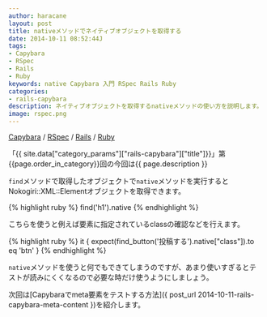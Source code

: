 ```yaml
---
author: haracane
layout: post
title: nativeメソッドでネイティブオブジェクトを取得する
date: 2014-10-11 08:52:44J
tags:
- Capybara
- RSpec
- Rails
- Ruby
keywords: native Capybara 入門 RSpec Rails Ruby
categories:
- rails-capybara
description: ネイティブオブジェクトを取得するnativeメソッドの使い方を説明します。
image: rspec.png
---
```

<!-- tag_links -->
[Capybara](/tags/capybara/) / [RSpec](/tags/rspec/) / [Rails](/tags/rails/) / [Ruby](/tags/ruby/)

<!-- content -->
「{{ site.data["category_params"]["rails-capybara"]["title"]}}」第{{page.order_in_category}}回の今回は{{ page.description }}

`find`メソッドで取得したオブジェクトで`native`メソッドを実行するとNokogiri::XML::Elementオブジェクトを取得できます。

{% highlight ruby %}
find('h1').native
{% endhighlight %}

こちらを使うと例えば要素に指定されているclassの確認などを行えます。

{% highlight ruby %}
it { expect(find_button('投稿する').native["class"]).to eq 'btn' }
{% endhighlight %}

`native`メソッドを使うと何でもできてしまうのですが、あまり使いすぎるとテストが読みにくくなるので必要な時だけ使うようにしましょう。

次回は[Capybaraでmeta要素をテストする方法]({ post_url 2014-10-11-rails-capybara-meta-content })を紹介します。
